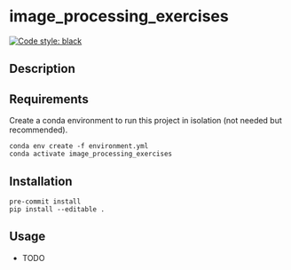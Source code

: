 # image_processing_exercises


[![Code style: black](https://img.shields.io/badge/code%20style-black-000000.svg)](https://github.com/psf/black)


## Description


## Requirements
Create a conda environment to run this project in isolation (not needed but recommended).
```[bash]
conda env create -f environment.yml
conda activate image_processing_exercises 
```

## Installation
```[bash]
pre-commit install
pip install --editable .
```

## Usage
 * TODO